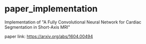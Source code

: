 # paper_implementation

Implementation of "A Fully Convolutional Neural Network for Cardiac Segmentation in Short-Axis MRI"


paper link: https://arxiv.org/abs/1604.00494 

